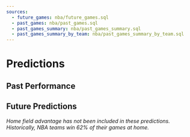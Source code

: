 ```yaml
---
sources:
  - future_games: nba/future_games.sql
  - past_games: nba/past_games.sql
  - past_games_summary: nba/past_games_summary.sql
  - past_games_summary_by_team: nba/past_games_summary_by_team.sql
---
```


# Predictions

## Past Performance

<BigValue 
    data={past_games_summary} 
    value='total_games_played' 
/> 

<BigValue 
    data={past_games_summary} 
    value='correct_predictions' 
/> 

<BigValue 
    data={past_games_summary} 
    value='accuracy_pct1' 
/> 

<DataTable
    data={past_games_summary_by_team}
    title='Prediction Accuracy by Team'
    rows=30
/>

## Future Predictions

_Home field advantage has not been included in these predictions. Historically, NBA teams win 62% of their games at home._


<DataTable
    data={future_games}
    title='Predictions'
    rows=25
/>
